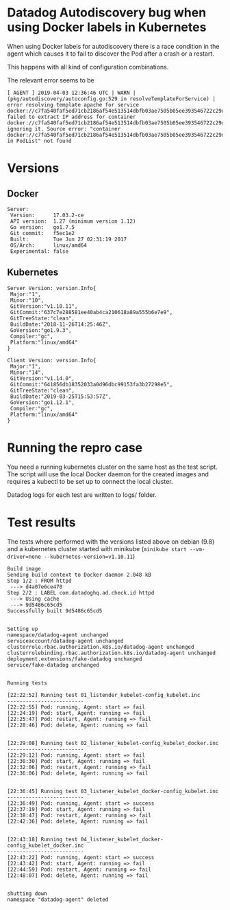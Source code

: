 # Datadog Autodiscovery bug when using Docker labels in Kubernetes

When using Docker labels for autodiscovery there is a race condition in the agent which causes it to fail to discover the Pod after a crash or a restart.

This happens with all kind of configuration combinations.

The relevant error seems to be 

```
[ AGENT ] 2019-04-03 12:36:46 UTC | WARN | (pkg/autodiscovery/autoconfig.go:529 in resolveTemplateForService) | error resolving template apache for service docker://c7fa540faf5ed71cb2186af54e513514dbfb03ae7505b05ee393546722c29d12: failed to extract IP address for container docker://c7fa540faf5ed71cb2186af54e513514dbfb03ae7505b05ee393546722c29d12, ignoring it. Source error: "container docker://c7fa540faf5ed71cb2186af54e513514dbfb03ae7505b05ee393546722c29d12 in PodList" not found
```

# Versions
## Docker
```
Server:
 Version:      17.03.2-ce
 API version:  1.27 (minimum version 1.12)
 Go version:   go1.7.5
 Git commit:   f5ec1e2
 Built:        Tue Jun 27 02:31:19 2017
 OS/Arch:      linux/amd64
 Experimental: false
```

## Kubernetes
```
Server Version: version.Info{
 Major:"1",
 Minor:"10", 
 GitVersion:"v1.10.11", 
 GitCommit:"637c7e288581ee40ab4ca210618a89a555b6e7e9", 
 GitTreeState:"clean", 
 BuildDate:"2018-11-26T14:25:46Z", 
 GoVersion:"go1.9.3", 
 Compiler:"gc", 
 Platform:"linux/amd64"
}
```
```
Client Version: version.Info{
 Major:"1", 
 Minor:"14", 
 GitVersion:"v1.14.0", 
 GitCommit:"641856db18352033a0d96dbc99153fa3b27298e5", 
 GitTreeState:"clean", 
 BuildDate:"2019-03-25T15:53:57Z", 
 GoVersion:"go1.12.1", 
 Compiler:"gc", 
 Platform:"linux/amd64"
}
```
# Running the repro case

You need a running kubernetes cluster on the same host as the test script. The script will use the local Docker daemon for the created images and requires a kubectl to be set up to connect the local cluster.

Datadog logs for each test are written to logs/ folder.

# Test results
The tests where performed with the versions listed above on debian (9.8) and a kubernetes cluster started with minikube (`minikube start --vm-driver=none --kubernetes-version=v1.10.11`)

```
Build image
Sending build context to Docker daemon 2.048 kB
Step 1/2 : FROM httpd
 ---> d4a07e6ce470
Step 2/2 : LABEL com.datadoghq.ad.check.id httpd
 ---> Using cache
 ---> 9d5486c65cd5
Successfully built 9d5486c65cd5


Setting up
namespace/datadog-agent unchanged
serviceaccount/datadog-agent unchanged
clusterrole.rbac.authorization.k8s.io/datadog-agent unchanged
clusterrolebinding.rbac.authorization.k8s.io/datadog-agent unchanged
deployment.extensions/fake-datadog unchanged
service/fake-datadog unchanged


Running tests

[22:22:52] Running test 01_listender_kubelet-config_kubelet.inc
-------------------------
[22:22:55] Pod: running, Agent: start => fail
[22:24:19] Pod: start, Agent: running => fail
[22:25:47] Pod: restart, Agent: running => fail
[22:28:46] Pod: delete, Agent: running => fail


[22:29:08] Running test 02_listener_kubelet-config_kubelet_docker.inc
-------------------------
[22:29:12] Pod: running, Agent: start => fail
[22:30:30] Pod: start, Agent: running => fail
[22:32:06] Pod: restart, Agent: running => fail
[22:36:06] Pod: delete, Agent: running => fail


[22:36:45] Running test 03_listener_kubelet_docker-config_kubelet.inc
-------------------------
[22:36:49] Pod: running, Agent: start => success
[22:37:19] Pod: start, Agent: running => fail
[22:38:47] Pod: restart, Agent: running => fail
[22:42:36] Pod: delete, Agent: running => fail


[22:43:18] Running test 04_listener_kubelet_docker-config_kubelet_docker.inc
-------------------------
[22:43:22] Pod: running, Agent: start => success
[22:43:42] Pod: start, Agent: running => fail
[22:44:59] Pod: restart, Agent: running => fail
[22:48:07] Pod: delete, Agent: running => fail


shutting down
namespace "datadog-agent" deleted
```